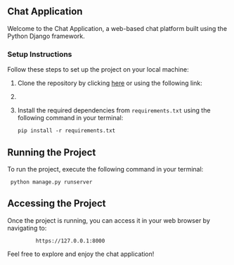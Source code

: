 ## Chat Application

Welcome to the Chat Application, a web-based chat platform built using the Python Django framework.



### Setup Instructions

Follow these steps to set up the project on your local machine:

1. Clone the repository by clicking [here](https://github.com/kibetamos/Chat_app/tree/main) or using the following link:
2. 
3. Install the required dependencies from `requirements.txt` using the following command in your terminal:
   
       pip install -r requirements.txt

## Running the Project


To run the project, execute the following command in your terminal:

     python manage.py runserver

## Accessing the Project


Once the project is running, you can access it in your web browser by navigating to:

             https://127.0.0.1:8000


Feel free to explore and enjoy the chat application!
